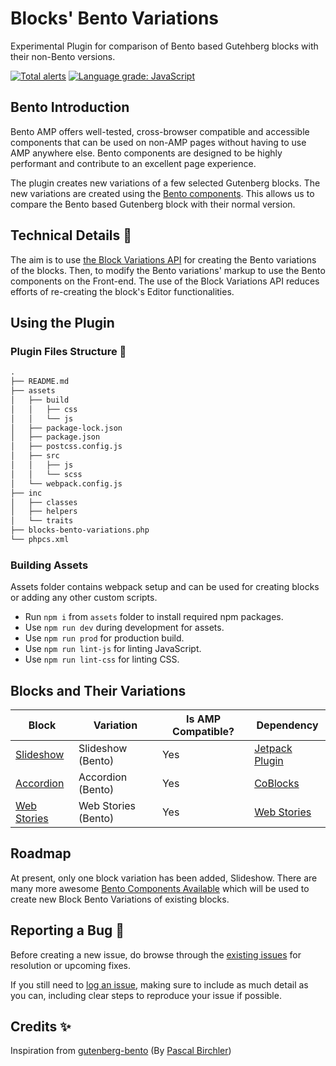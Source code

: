 # Blocks' Bento Variations
Experimental Plugin for comparison of Bento based Gutehberg blocks with their non-Bento versions.

[![Total alerts](https://img.shields.io/lgtm/alerts/g/rtCamp/blocks-bento-variations.svg?logo=lgtm&logoWidth=18)](https://lgtm.com/projects/g/rtCamp/blocks-bento-variations/alerts/)
[![Language grade: JavaScript](https://img.shields.io/lgtm/grade/javascript/g/rtCamp/blocks-bento-variations.svg?logo=lgtm&logoWidth=18)](https://lgtm.com/projects/g/rtCamp/blocks-bento-variations/context:javascript)

## Bento Introduction

Bento AMP offers well-tested, cross-browser compatible and accessible components that can be used on non-AMP pages without having to use AMP anywhere else. Bento components are designed to be highly performant and contribute to an excellent page experience.

The plugin creates new variations of a few selected Gutenberg blocks. The new variations are created using the [Bento components](https://amp.dev/documentation/guides-and-tutorials/start/bento_guide/). This allows us to compare the Bento based Gutenberg block with their normal version.

## Technical Details 🔩
The aim is to use [the Block Variations API](https://developer.wordpress.org/block-editor/reference-guides/block-api/block-variations/) for creating the Bento variations of the blocks. Then, to modify the Bento variations' markup to use the Bento components on the Front-end. The use of the Block Variations API reduces efforts of re-creating the block's Editor functionalities.

## Using the Plugin

### Plugin Files Structure 📁

```markdown
.
├── README.md
├── assets
│   ├── build
│   │   ├── css
│   │   └── js
│   ├── package-lock.json
│   ├── package.json
│   ├── postcss.config.js
│   ├── src
│   │   ├── js
│   │   └── scss
│   └── webpack.config.js
├── inc
│   ├── classes
│   ├── helpers
│   └── traits
├── blocks-bento-variations.php
└── phpcs.xml
```
### Building Assets
Assets folder contains webpack setup and can be used for creating blocks or adding any other custom scripts.

- Run `npm i` from `assets` folder to install required npm packages.
- Use `npm run dev` during development for assets.
- Use `npm run prod` for production build.
- Use `npm run lint-js` for linting JavaScript.
- Use `npm run lint-css` for linting CSS.


## Blocks and Their Variations

| Block                                     | Variation          | Is AMP Compatible?  | Dependency             |
|-------------------------------------------|--------------------|--------------------|--------------------|
| [Slideshow](https://github.com/Automattic/jetpack/tree/master/projects/plugins/jetpack/extensions/blocks/slideshow) | Slideshow (Bento) | Yes | [Jetpack Plugin](https://wordpress.org/plugins/jetpack/)
| [Accordion](https://github.com/godaddy-wordpress/coblocks/tree/master/src/blocks/accordion) | Accordion (Bento) | Yes | [CoBlocks](https://wordpress.org/plugins/coblocks/)
| [Web Stories](https://github.com/google/web-stories-wp/tree/main/packages/stories-block) | Web Stories (Bento) | Yes | [Web Stories](https://wordpress.org/plugins/web-stories/)

## Roadmap
At present, only one block variation has been added, Slideshow. There are many more awesome [Bento Components Available](https://amp.dev/documentation/guides-and-tutorials/start/bento_guide/#available-bento-components) which will be used to create new Block Bento Variations of existing blocks.

## Reporting a Bug 🐞

Before creating a new issue, do browse through the [existing issues](https://github.com/rtCamp/blocks-bento-variations/issues/) for resolution or upcoming fixes.

If you still need to [log an issue](https://github.com/rtCamp/blocks-bento-variations/issues/new), making sure to include as much detail as you can, including clear steps to reproduce your issue if possible.

## Credits ✨

Inspiration from [gutenberg-bento](https://github.com/swissspidy/gutenberg-bento) (By [Pascal Birchler](https://github.com/swissspidy))
